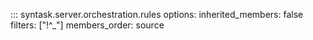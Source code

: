 ::: syntask.server.orchestration.rules
    options:
      inherited_members: false
      filters: ["!^_"]
      members_order: source
